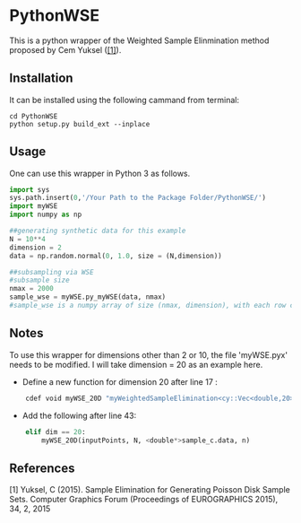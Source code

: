 # PythonWSE

This is a python wrapper of the Weighted Sample Elinmination method proposed by Cem Yuksel ([[1]](#1)). 

Installation
---------------

It can be installed using the following cammand from terminal:

```
cd PythonWSE
python setup.py build_ext --inplace
```

Usage
---------------
One can use this wrapper in Python 3 as follows. 

```python
import sys
sys.path.insert(0,'/Your Path to the Package Folder/PythonWSE/')
import myWSE
import numpy as np

##generating synthetic data for this example
N = 10**4
dimension = 2
data = np.random.normal(0, 1.0, size = (N,dimension))

##subsampling via WSE
#subsample size
nmax = 2000
sample_wse = myWSE.py_myWSE(data, nmax)
#sample_wse is a numpy array of size (nmax, dimension), with each row corresponding to a selected subsample point
```


Notes
---------------
To use this wrapper for dimensions other than 2 or 10, the file 'myWSE.pyx' needs to be modified. I will take dimension = 20 as an example here.

- Define a new function for dimension 20 after line 17 :
```python
    cdef void myWSE_20D "myWeightedSampleElimination<cy::Vec<double,20>,double,20,int>"(double** data, int N, double* sample, int n)
```

- Add the following after line 43:
```python
    elif dim == 20:
        myWSE_20D(inputPoints, N, <double*>sample_c.data, n)
```

## References
<a id="1">[1]</a> 
Yuksel, C (2015). 
Sample Elimination for Generating Poisson Disk Sample Sets. 
Computer Graphics Forum (Proceedings of EUROGRAPHICS 2015), 34, 2, 2015
